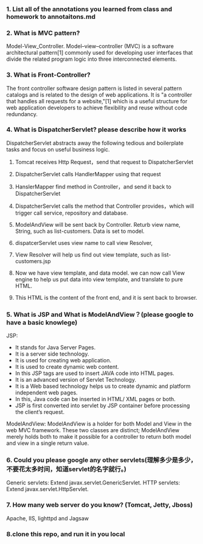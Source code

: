 ### 1. List all of the annotations you learned from class and homework to annotaitons.md
### 2. What is MVC pattern?
Model-View_Controller. Model–view–controller (MVC) is a software architectural pattern[1] commonly used for developing user interfaces that divide the related program logic into three interconnected elements.
### 3. What is Front-Controller?
The front controller software design pattern is listed in several pattern catalogs and is related to the design of web applications. It is "a controller that handles all requests for a website,"[1] which is a useful structure for web application developers to achieve flexibility and reuse without code redundancy.
### 4. What is DispatcherServlet? please describe how it works
DispatcherServlet abstracts away the following tedious and boilerplate tasks and focus on
useful business logic.
1.  Tomcat receives Http Request，send that request to DispatcherServlet
2.  DispatcherServlet calls HandlerMapper using that request
3.  HanslerMapper find method in Controller，and send it back to DispatcherServlet
4.  DispatcherServlet calls the method that Controller provides，which will trigger call service,
    repository and database.
5.  ModelAndView will be sent back by Controller. Returb view name, String, such as list-customers. Data is set to model.
6.  dispatcerServlet uses view name to call view Resolver,
7. View Resolver will help us find out view template, such as list-customers.jsp
8.  Now we have view template, and data model. we can now call View engine to help us put data into view template, and translate to pure HTML.

9.  This HTML is the content of the front end, and it is sent back to browser.

### 5. What is JSP and What is ModelAndView？(please google to have a basic knowlege)

JSP:
- It stands for Java Server Pages.
- It is a server side technology.
- It is used for creating web application.
- It is used to create dynamic web content.
- In this JSP tags are used to insert JAVA code into HTML pages.
- It is an advanced version of Servlet Technology.
- It is a Web based technology helps us to create dynamic and platform independent web pages.
- In this, Java code can be inserted in HTML/ XML pages or both.
- JSP is first converted into servlet by JSP container before processing the client’s request.

ModelAndView:
ModelAndView is a holder for both Model and View in the web MVC framework. These two classes are distinct; ModelAndView merely holds both to make it possible for a controller to return both model and view in a single return value.

### 6.   Could you please google any other servlets(理解多少是多少，不要花太多时间，知道servlet的名字就行。)
Generic servlets: Extend javax.servlet.GenericServlet.
HTTP servlets: Extend javax.servlet.HttpServlet.

### 7. How many web server do you know? (Tomcat, Jetty, Jboss)
Apache, IIS, lighttpd and Jagsaw
### 8.clone this repo, and run it in you local
